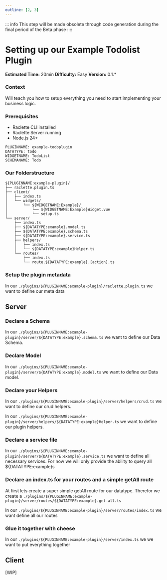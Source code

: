 ```yaml
---
outline: [2, 3]
---
```


<!--@include: ../wip.md-->

::: info
This step will be made obsolete through code generation during the final period of the Beta phase
::::

# Setting up our Example Todolist Plugin

**Estimated Time:** 20min
**Difficulty:** Easy
**Version:** 0.1.\*

### Context

Will teach you how to setup everything you need to start implementing your business logic.

### Prerequisites

- Raclette CLI installed
- Raclette Server running
- Node.js 24+

```variables
PLUGINNAME: example-todoplugin
DATATYPE: todo
WIDGETNAME: TodoList
SCHEMANAME: Todo
```

### Our Folderstructure

```
${PLUGINNAME:example-plugin}/
├── raclette.plugin.ts
├── client/
│   ├── index.ts
│   └── widgets/
│       └── ${WIDGETNAME:Example}/
│           └── ${WIDGETNAME:Example}Widget.vue
│           └── setup.ts
└── server/
    ├── index.ts
    ├── ${DATATYPE:example}.model.ts
    ├── ${DATATYPE:example}.schema.ts
    ├── ${DATATYPE:example}.service.ts
    ├── helpers/
    │   ├── index.ts
    │   └── ${DATATYPE:example}Helper.ts
    └── routes/
        ├── index.ts
        └── route.${DATATYPE:example}.[action].ts

```

### Setup the plugin metadata

In our `./plugins/${PLUGINNAME:example-plugin}/raclette.plugin.ts` we want to define our meta data

<!--@include: ../cooking-steps/server/plugin/raclette.plugin.md-->

## Server

### Declare a Schema

In our `./plugins/${PLUGINNAME:example-plugin}/server/${DATATYPE:example}.schema.ts` we want to define our Data Schema.

<!--@include: ../cooking-steps/server/plugin/schema.md-->

### Declare Model

In our `./plugins/${PLUGINNAME:example-plugin}/server/${DATATYPE:example}.model.ts` we want to define our Data model.

<!--@include: ../cooking-steps/server/plugin/model.md-->

### Declare your Helpers

In our `./plugins/${PLUGINNAME:example-plugin}/server/helpers/crud.ts` we want to define our crud helpers.

<!--@include: ../cooking-steps/server/plugin/crudHelper.md-->

In our `./plugins/${PLUGINNAME:example-plugin}/server/helpers/${DATATYPE:example}Helper.ts` we want to define our plugin helpers.

<!--@include: ../cooking-steps/server/plugin/pluginHelper.md-->

### Declare a service file

In our `./plugins/${PLUGINNAME:example-plugin}/server/${DATATYPE:example}.service.ts` we want to define all necessary services. For now we will only provide the ability to query all ${DATATYPE:example}s

<!--@include: ../cooking-steps/server/plugin/service.md{
BUSINESSLOGIC: |
  async _read${SCHEMANAME:Example}s(
      fastify: PluginFastifyInstance,
      filter: Record<string, any> = { isDeleted: false },
      options: QueryOptions = {},
    ): Promise<${SCHEMANAME:Example}Type[]> {
      filter = { isDeleted: false, ...filter }

      try {
        // Start building the query
        let query = this.${DATATYPE:example}Model.find(filter)

        // Apply pagination if provided
        if (options.limit !== undefined) {
          query = query.limit(options.limit)
        }
        if (options.offset !== undefined) {
          query = query.skip(options.offset)
        }

        // Apply population if provided
        if (options.populate && Array.isArray(options.populate)) {
          options.populate.forEach((populateOption) => {
            query = query.populate(populateOption as any)
          })
        }

        // Execute query
        return await query.lean()
      } catch (err: any) {
        fastify.log.error(err.message)
        throw err
      }
    }

    /**
    * Read ${DATATYPE:example}s by ID or filter parameters with payload wrapping
    */
    async read${SCHEMANAME:Example}s(
      fastify: PluginFastifyInstance,
      requestData: ClientPayloadRequestData,
      filter: { id?: string } = {},
    ): Promise<ClientPayload<${SCHEMANAME:Example}Type[]>> {
      try {
        const ${DATATYPE:example}s = await this._read${SCHEMANAME:Example}s(fastify, filter)

        return create${SCHEMANAME:Example}Payload(fastify, ${DATATYPE:example}s, requestData)
      } catch (err: any) {
        fastify.log.error(err.message)
        throw err
      }
    }
}-->

### Declare an index.ts for your routes and a simple getAll route

At first lets create a super simple getAll route for our datatype. Therefor we create a `./plugins/${PLUGINNAME:example-plugin}/server/routes/${DATATYPE:example}.get-all.ts`

<!--@include: ../cooking-steps/server/plugin/routesRoute.md{
BUSINESSLOGIC: |
  const payload = await fastify.custom.${DATATYPE:example}Service.read${SCHEMANAME:Example}s(fastify, req.requestParams)
        return payload
}-->

In our `./plugins/${PLUGINNAME:example-plugin}/server/routes/index.ts` we want define all our routes

<!--@include: ../cooking-steps/server/plugin/routesIndex.md{
IMPORT: import getAllRoute from "./route.${DATATYPE:example}.get-all"
BUSINESSLOGIC: |
    await fastify.get("/${DATATYPE:example}/all", getAllRoute(fastify))
}-->

### Glue it together with cheese

In our `./plugins/${PLUGINNAME:example-plugin}/server/index.ts` we we want to put everything together

<!--@include: ../cooking-steps/server/plugin/index.md-->

## Client

[WIP]
